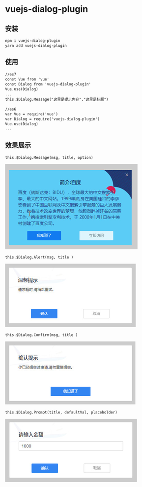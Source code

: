 # vuejs-dialog-plugin

安装
---
```
npm i vuejs-dialog-plugin
yarn add vuejs-dialog-plugin
```

使用
---
```
//es7
const Vue from 'vue'
const Dialog from 'vuejs-dialog-plugin'
Vue.use(Dialog)
...
this.$Dialog.Message("这里是提示内容","这里是标题")

//es6
var Vue = require('vue')
var Dialog = require('vuejs-dialog-plugin')
Vue.use(Dialog)
...
```

效果展示
---
```
this.$Dialog.Message(msg, title, option)
```
![](./resources/message.jpg '消息')
```
this.$Dialog.Alert(msg, title )
```
![](./resources/alert.jpg '消息')
```
this.$Dialog.Confirm(msg, title )
```
![](./resources/confirm.jpg '消息')
```
this.$Dialog.Prompt(title, defaultVal, placeholder)
```
![](./resources/prompt.jpg '消息')
